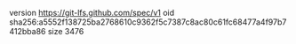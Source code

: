 version https://git-lfs.github.com/spec/v1
oid sha256:a5552f138725ba2768610c9362f5c7387c8ac80c61fc68477a4f97b7412bba86
size 3476
